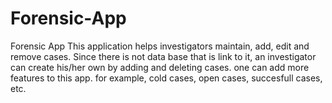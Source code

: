 # Forensic-App
Forensic App
This application helps investigators maintain, add, edit and remove cases.
Since there is not data base that is link to it, an investigator can create his/her own by adding and deleting cases.
one can add more features to this app. for example, cold cases, open cases, succesfull cases, etc. 
